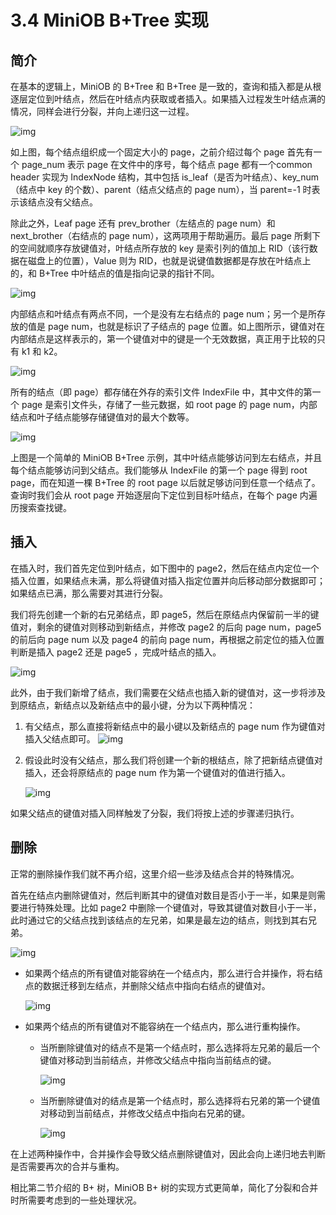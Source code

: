 # 3.4 MiniOB B+Tree 实现

## 简介

在基本的逻辑上，MiniOB 的 B+Tree 和 B+Tree 是一致的，查询和插入都是从根逐层定位到叶结点，然后在叶结点内获取或者插入。如果插入过程发生叶结点满的情况，同样会进行分裂，并向上递归这一过程。

![img](https://obbusiness-private.oss-cn-shanghai.aliyuncs.com/doc/img/kernel-quickstart/V1.0.0/zh-CN/3.index-structure/5.miniob-b%2Btree-introduction-01.png)

如上图，每个结点组织成一个固定大小的 page，之前介绍过每个 page 首先有一个 page_num 表示 page 在文件中的序号，每个结点 page 都有一个common header 实现为 IndexNode 结构，其中包括 is_leaf（是否为叶结点）、key_num（结点中 key 的个数）、parent（结点父结点的 page num），当 parent=-1 时表示该结点没有父结点。

除此之外，Leaf page 还有 prev_brother（左结点的 page num）和 next_brother（右结点的 page num），这两项用于帮助遍历。最后 page 所剩下的空间就顺序存放键值对，叶结点所存放的 key 是索引列的值加上 RID（该行数据在磁盘上的位置），Value 则为 RID，也就是说键值数据都是存放在叶结点上的，和 B+Tree 中叶结点的值是指向记录的指针不同。

![img](https://obbusiness-private.oss-cn-shanghai.aliyuncs.com/doc/img/kernel-quickstart/V1.0.0/zh-CN/3.index-structure/5.miniob-b%2Btree-introduction-02.png)

内部结点和叶结点有两点不同，一个是没有左右结点的 page num；另一个是所存放的值是 page num，也就是标识了子结点的 page 位置。如上图所示，键值对在内部结点是这样表示的，第一个键值对中的键是一个无效数据，真正用于比较的只有 k1 和 k2。

![img](https://obbusiness-private.oss-cn-shanghai.aliyuncs.com/doc/img/kernel-quickstart/V1.0.0/zh-CN/3.index-structure/5.miniob-b%2Btree-introduction-03.png
)

所有的结点（即 page）都存储在外存的索引文件 IndexFile 中，其中文件的第一个 page 是索引文件头，存储了一些元数据，如 root page 的 page num，内部结点和叶子结点能够存储键值对的最大个数等。

![img](https://obbusiness-private.oss-cn-shanghai.aliyuncs.com/doc/img/kernel-quickstart/V1.0.0/zh-CN/3.index-structure/5.miniob-b%2Btree-introduction-04.png)

上图是一个简单的 MiniOB B+Tree 示例，其中叶结点能够访问到左右结点，并且每个结点能够访问到父结点。我们能够从 IndexFile 的第一个 page 得到 root page，而在知道一棵 B+Tree 的 root page 以后就足够访问到任意一个结点了。查询时我们会从 root page 开始逐层向下定位到目标叶结点，在每个 page 内遍历搜索查找键。

## 插入

在插入时，我们首先定位到叶结点，如下图中的 page2，然后在结点内定位一个插入位置，如果结点未满，那么将键值对插入指定位置并向后移动部分数据即可；如果结点已满，那么需要对其进行分裂。

我们将先创建一个新的右兄弟结点，即 page5，然后在原结点内保留前一半的键值对，剩余的键值对则移动到新结点，并修改 page2 的后向 page num，page5 的前后向 page num 以及 page4 的前向 page num，再根据之前定位的插入位置判断是插入 page2 还是 page5 ，完成叶结点的插入。

![img](https://obbusiness-private.oss-cn-shanghai.aliyuncs.com/doc/img/kernel-quickstart/V1.0.0/zh-CN/3.index-structure/5.miniob-b%2Btree-introduction-05.png)

此外，由于我们新增了结点，我们需要在父结点也插入新的键值对，这一步将涉及到原结点，新结点以及新结点中的最小键，分为以下两种情况：

1. 有父结点，那么直接将新结点中的最小键以及新结点的 page num 作为键值对插入父结点即可。
   ![img](https://obbusiness-private.oss-cn-shanghai.aliyuncs.com/doc/img/kernel-quickstart/V1.0.0/zh-CN/3.index-structure/5.miniob-b%2Btree-introduction-06.png)

2. 假设此时没有父结点，那么我们将创建一个新的根结点，除了把新结点键值对插入，还会将原结点的 page num 作为第一个键值对的值进行插入。

   ![img](https://obbusiness-private.oss-cn-shanghai.aliyuncs.com/doc/img/kernel-quickstart/V1.0.0/zh-CN/3.index-structure/5.miniob-b%2Btree-introduction-07.png)

如果父结点的键值对插入同样触发了分裂，我们将按上述的步骤递归执行。

## 删除

正常的删除操作我们就不再介绍，这里介绍一些涉及结点合并的特殊情况。

首先在结点内删除键值对，然后判断其中的键值对数目是否小于一半，如果是则需要进行特殊处理。比如 page2 中删除一个键值对，导致其键值对数目小于一半，此时通过它的父结点找到该结点的左兄弟，如果是最左边的结点，则找到其右兄弟。

![img](https://obbusiness-private.oss-cn-shanghai.aliyuncs.com/doc/img/kernel-quickstart/V1.0.0/zh-CN/3.index-structure/5.miniob-b%2Btree-introduction-08.png)

- 如果两个结点的所有键值对能容纳在一个结点内，那么进行合并操作，将右结点的数据迁移到左结点，并删除父结点中指向右结点的键值对。

  ![img](https://obbusiness-private.oss-cn-shanghai.aliyuncs.com/doc/img/kernel-quickstart/V1.0.0/zh-CN/3.index-structure/5.miniob-b%2Btree-introduction-09.png)

- 如果两个结点的所有键值对不能容纳在一个结点内，那么进行重构操作。

  - 当所删除键值对的结点不是第一个结点时，那么选择将左兄弟的最后一个键值对移动到当前结点，并修改父结点中指向当前结点的键。

    ![img](https://obbusiness-private.oss-cn-shanghai.aliyuncs.com/doc/img/kernel-quickstart/V1.0.0/zh-CN/3.index-structure/5.miniob-b%2Btree-introduction-10.png)

  - 当所删除键值对的结点是第一个结点时，那么选择将右兄弟的第一个键值对移动到当前结点，并修改父结点中指向右兄弟的键。

    ![img](https://obbusiness-private.oss-cn-shanghai.aliyuncs.com/doc/img/kernel-quickstart/V1.0.0/zh-CN/3.index-structure/5.miniob-b%2Btree-introduction-11.png)

在上述两种操作中，合并操作会导致父结点删除键值对，因此会向上递归地去判断是否需要再次的合并与重构。

相比第二节介绍的 B+ 树，MiniOB B+ 树的实现方式更简单，简化了分裂和合并时所需要考虑到的一些处理状况。
